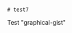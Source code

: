                                                                                                                                                                                                                                                                                                                                                                                                                                                                                                                                                                # test7
Test "graphical-gist"